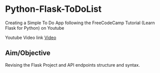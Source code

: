 # Python-Flask-ToDoList
Creating a Simple To Do App following the FreeCodeCamp Tutorial (Learn Flask for Python) on Youtube

Youtube Video link [Video](https://www.youtube.com/watch?v=Z1RJmh_OqeA)

## Aim/Objective

Revising the Flask Project and API endpoints structure and syntax.
